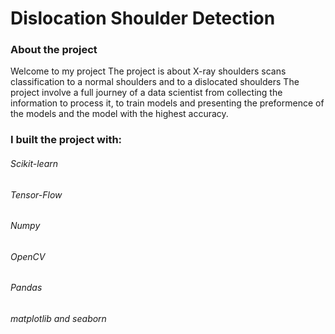 # Dislocation Shoulder Detection
### About the project
Welcome to my project 
The project is about X-ray shoulders scans classification 
to a normal shoulders and to a dislocated shoulders
The project involve a full journey of a data scientist
from collecting the information to process it, to
train models and presenting the preformence of the models
and the model with the highest accuracy.

### I built the project with:
###### Scikit-learn
###### Tensor-Flow
###### Numpy
###### OpenCV
###### Pandas
###### matplotlib and seaborn
